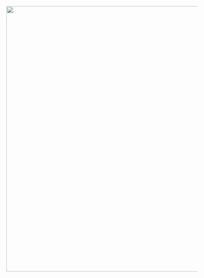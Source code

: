 <p align="center">
  <img src="https://raw.githubusercontent.com/saadeghi/saadeghi/main/terminal.gif" width="700" />
</p>
